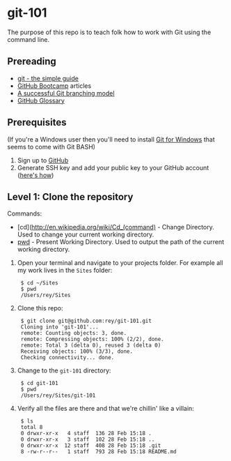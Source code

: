 # git-101

The purpose of this repo is to teach folk how to work with Git using the command line.

## Prereading

* [git - the simple guide](http://rogerdudler.github.io/git-guide)
* [GitHub Bootcamp](https://help.github.com/categories/54/articles) articles
* [A successful Git branching model](http://nvie.com/posts/a-successful-git-branching-model)
* [GitHub Glossary](https://help.github.com/articles/github-glossary)

## Prerequisites

(If you're a Windows user then you'll need to install [Git for Windows](http://msysgit.github.io) that seems to come with Git BASH)

1. Sign up to [GitHub](https://github.com)
2. Generate SSH key and add your public key to your GitHub account ([here's how](https://help.github.com/articles/generating-ssh-keys))

## Level 1: Clone the repository

Commands:

* [cd](http://en.wikipedia.org/wiki/Cd_(command) - Change Directory. Used to change your current working directory.
* [pwd](http://en.wikipedia.org/wiki/Pwd) - Present Working Directory. Used to output the path of the current working directory.

1. Open your terminal and navigate to your projects folder. For example all my work lives in the `Sites` folder:

        $ cd ~/Sites
        $ pwd
        /Users/rey/Sites

2. Clone this repo:

        $ git clone git@github.com:rey/git-101.git
        Cloning into 'git-101'...
        remote: Counting objects: 3, done.
        remote: Compressing objects: 100% (2/2), done.
        remote: Total 3 (delta 0), reused 3 (delta 0)
        Receiving objects: 100% (3/3), done.
        Checking connectivity... done.

3. Change to the `git-101` directory:

        $ cd git-101
        $ pwd
        /Users/rey/Sites/git-101

4. Verify all the files are there and that we're chillin' like a villain:

        $ ls
        total 8
        0 drwxr-xr-x   4 staff  136 28 Feb 15:18 .
        0 drwxr-xr-x   3 staff  102 28 Feb 15:18 ..
        0 drwxr-xr-x  12 staff  408 28 Feb 15:18 .git
        8 -rw-r--r--   1 staff  793 28 Feb 15:18 README.md
